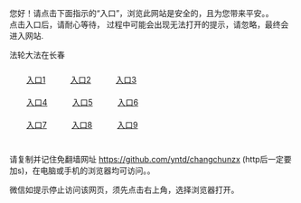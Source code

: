 您好！请点击下面指示的“入口”，浏览此网站是安全的，且为您带来平安。。 <br/>
点击入口后，请耐心等待， 过程中可能会出现无法打开的提示，请忽略，最终会进入网站. </br>

法轮大法在长春<br/>
<div style="padding:10px"><a style="margin:20px" target="_blank" href="https://d8hkj4vihffsj.cloudfront.net/2Qpsp?wtfzhuc" id="ccLink1" rel="nofollow">入口1</a> <a target="_blank" style="margin:20px" href="https://d2g5j5mma2yv2j.cloudfront.net/2Qpsp?tffphygp" id="ccLink2" rel="nofollow">入口2</a> <a style="margin:20px" target="_blank" href="https://d1x3hf69z65yh5.cloudfront.net/2Qpsp?tfezf" id="ccLink3" rel="nofollow">入口3</a></div>

<div style="padding:10px" ><a style="margin:20px" target="_blank" href="https://d8hkj4vihffsj.cloudfront.net/2Qpsp?wtfzhuc" id="ccLink4" rel="nofollow">入口4</a> <a style="margin:20px" href="https://d2g5j5mma2yv2j.cloudfront.net/2Qpsp?tffphygp" target="_blank" id="ccLink5" rel="nofollow">入口5</a> <a style="margin:20px" href="https://d1x3hf69z65yh5.cloudfront.net/2Qpsp?tfezf" target="_blank" id="ccLink6" rel="nofollow">入口6</a></div>

<div style="padding:10px"><a style="margin:20px" target="_blank" href="https://d8hkj4vihffsj.cloudfront.net/2Qpsp?wtfzhuc" id="ccLink7" rel="nofollow">入口7</a> <a style="margin:20px" href="https://d2g5j5mma2yv2j.cloudfront.net/2Qpsp?tffphygp" target="_blank" id="ccLink8" rel="nofollow">入口8</a> <a style="margin:20px" target="_blank" href="https://d1x3hf69z65yh5.cloudfront.net/2Qpsp?tfezf" id="ccLink9" rel="nofollow">入口9</a></div>

<br/>



请复制并记住免翻墙网址 https://github.com/yntd/changchunzx (http后一定要加s)，在电脑或手机的浏览器均可访问。。<br/>

微信如提示停止访问该网页，须先点击右上角，选择浏览器打开。
